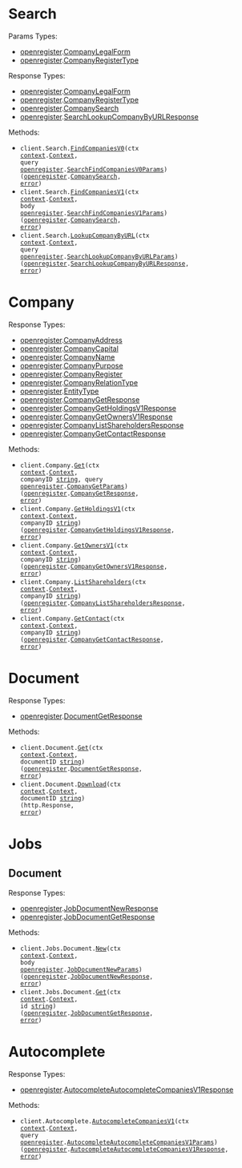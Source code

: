# Search

Params Types:

- <a href="https://pkg.go.dev/github.com/oregister/openregister-go">openregister</a>.<a href="https://pkg.go.dev/github.com/oregister/openregister-go#CompanyLegalForm">CompanyLegalForm</a>
- <a href="https://pkg.go.dev/github.com/oregister/openregister-go">openregister</a>.<a href="https://pkg.go.dev/github.com/oregister/openregister-go#CompanyRegisterType">CompanyRegisterType</a>

Response Types:

- <a href="https://pkg.go.dev/github.com/oregister/openregister-go">openregister</a>.<a href="https://pkg.go.dev/github.com/oregister/openregister-go#CompanyLegalForm">CompanyLegalForm</a>
- <a href="https://pkg.go.dev/github.com/oregister/openregister-go">openregister</a>.<a href="https://pkg.go.dev/github.com/oregister/openregister-go#CompanyRegisterType">CompanyRegisterType</a>
- <a href="https://pkg.go.dev/github.com/oregister/openregister-go">openregister</a>.<a href="https://pkg.go.dev/github.com/oregister/openregister-go#CompanySearch">CompanySearch</a>
- <a href="https://pkg.go.dev/github.com/oregister/openregister-go">openregister</a>.<a href="https://pkg.go.dev/github.com/oregister/openregister-go#SearchLookupCompanyByURLResponse">SearchLookupCompanyByURLResponse</a>

Methods:

- <code title="get /v0/search/company">client.Search.<a href="https://pkg.go.dev/github.com/oregister/openregister-go#SearchService.FindCompaniesV0">FindCompaniesV0</a>(ctx <a href="https://pkg.go.dev/context">context</a>.<a href="https://pkg.go.dev/context#Context">Context</a>, query <a href="https://pkg.go.dev/github.com/oregister/openregister-go">openregister</a>.<a href="https://pkg.go.dev/github.com/oregister/openregister-go#SearchFindCompaniesV0Params">SearchFindCompaniesV0Params</a>) (<a href="https://pkg.go.dev/github.com/oregister/openregister-go">openregister</a>.<a href="https://pkg.go.dev/github.com/oregister/openregister-go#CompanySearch">CompanySearch</a>, <a href="https://pkg.go.dev/builtin#error">error</a>)</code>
- <code title="post /v1/search/company">client.Search.<a href="https://pkg.go.dev/github.com/oregister/openregister-go#SearchService.FindCompaniesV1">FindCompaniesV1</a>(ctx <a href="https://pkg.go.dev/context">context</a>.<a href="https://pkg.go.dev/context#Context">Context</a>, body <a href="https://pkg.go.dev/github.com/oregister/openregister-go">openregister</a>.<a href="https://pkg.go.dev/github.com/oregister/openregister-go#SearchFindCompaniesV1Params">SearchFindCompaniesV1Params</a>) (<a href="https://pkg.go.dev/github.com/oregister/openregister-go">openregister</a>.<a href="https://pkg.go.dev/github.com/oregister/openregister-go#CompanySearch">CompanySearch</a>, <a href="https://pkg.go.dev/builtin#error">error</a>)</code>
- <code title="get /v0/search/lookup">client.Search.<a href="https://pkg.go.dev/github.com/oregister/openregister-go#SearchService.LookupCompanyByURL">LookupCompanyByURL</a>(ctx <a href="https://pkg.go.dev/context">context</a>.<a href="https://pkg.go.dev/context#Context">Context</a>, query <a href="https://pkg.go.dev/github.com/oregister/openregister-go">openregister</a>.<a href="https://pkg.go.dev/github.com/oregister/openregister-go#SearchLookupCompanyByURLParams">SearchLookupCompanyByURLParams</a>) (<a href="https://pkg.go.dev/github.com/oregister/openregister-go">openregister</a>.<a href="https://pkg.go.dev/github.com/oregister/openregister-go#SearchLookupCompanyByURLResponse">SearchLookupCompanyByURLResponse</a>, <a href="https://pkg.go.dev/builtin#error">error</a>)</code>

# Company

Response Types:

- <a href="https://pkg.go.dev/github.com/oregister/openregister-go">openregister</a>.<a href="https://pkg.go.dev/github.com/oregister/openregister-go#CompanyAddress">CompanyAddress</a>
- <a href="https://pkg.go.dev/github.com/oregister/openregister-go">openregister</a>.<a href="https://pkg.go.dev/github.com/oregister/openregister-go#CompanyCapital">CompanyCapital</a>
- <a href="https://pkg.go.dev/github.com/oregister/openregister-go">openregister</a>.<a href="https://pkg.go.dev/github.com/oregister/openregister-go#CompanyName">CompanyName</a>
- <a href="https://pkg.go.dev/github.com/oregister/openregister-go">openregister</a>.<a href="https://pkg.go.dev/github.com/oregister/openregister-go#CompanyPurpose">CompanyPurpose</a>
- <a href="https://pkg.go.dev/github.com/oregister/openregister-go">openregister</a>.<a href="https://pkg.go.dev/github.com/oregister/openregister-go#CompanyRegister">CompanyRegister</a>
- <a href="https://pkg.go.dev/github.com/oregister/openregister-go">openregister</a>.<a href="https://pkg.go.dev/github.com/oregister/openregister-go#CompanyRelationType">CompanyRelationType</a>
- <a href="https://pkg.go.dev/github.com/oregister/openregister-go">openregister</a>.<a href="https://pkg.go.dev/github.com/oregister/openregister-go#EntityType">EntityType</a>
- <a href="https://pkg.go.dev/github.com/oregister/openregister-go">openregister</a>.<a href="https://pkg.go.dev/github.com/oregister/openregister-go#CompanyGetResponse">CompanyGetResponse</a>
- <a href="https://pkg.go.dev/github.com/oregister/openregister-go">openregister</a>.<a href="https://pkg.go.dev/github.com/oregister/openregister-go#CompanyGetHoldingsV1Response">CompanyGetHoldingsV1Response</a>
- <a href="https://pkg.go.dev/github.com/oregister/openregister-go">openregister</a>.<a href="https://pkg.go.dev/github.com/oregister/openregister-go#CompanyGetOwnersV1Response">CompanyGetOwnersV1Response</a>
- <a href="https://pkg.go.dev/github.com/oregister/openregister-go">openregister</a>.<a href="https://pkg.go.dev/github.com/oregister/openregister-go#CompanyListShareholdersResponse">CompanyListShareholdersResponse</a>
- <a href="https://pkg.go.dev/github.com/oregister/openregister-go">openregister</a>.<a href="https://pkg.go.dev/github.com/oregister/openregister-go#CompanyGetContactResponse">CompanyGetContactResponse</a>

Methods:

- <code title="get /v0/company/{company_id}">client.Company.<a href="https://pkg.go.dev/github.com/oregister/openregister-go#CompanyService.Get">Get</a>(ctx <a href="https://pkg.go.dev/context">context</a>.<a href="https://pkg.go.dev/context#Context">Context</a>, companyID <a href="https://pkg.go.dev/builtin#string">string</a>, query <a href="https://pkg.go.dev/github.com/oregister/openregister-go">openregister</a>.<a href="https://pkg.go.dev/github.com/oregister/openregister-go#CompanyGetParams">CompanyGetParams</a>) (<a href="https://pkg.go.dev/github.com/oregister/openregister-go">openregister</a>.<a href="https://pkg.go.dev/github.com/oregister/openregister-go#CompanyGetResponse">CompanyGetResponse</a>, <a href="https://pkg.go.dev/builtin#error">error</a>)</code>
- <code title="get /v1/company/{company_id}/holdings">client.Company.<a href="https://pkg.go.dev/github.com/oregister/openregister-go#CompanyService.GetHoldingsV1">GetHoldingsV1</a>(ctx <a href="https://pkg.go.dev/context">context</a>.<a href="https://pkg.go.dev/context#Context">Context</a>, companyID <a href="https://pkg.go.dev/builtin#string">string</a>) (<a href="https://pkg.go.dev/github.com/oregister/openregister-go">openregister</a>.<a href="https://pkg.go.dev/github.com/oregister/openregister-go#CompanyGetHoldingsV1Response">CompanyGetHoldingsV1Response</a>, <a href="https://pkg.go.dev/builtin#error">error</a>)</code>
- <code title="get /v1/company/{company_id}/owners">client.Company.<a href="https://pkg.go.dev/github.com/oregister/openregister-go#CompanyService.GetOwnersV1">GetOwnersV1</a>(ctx <a href="https://pkg.go.dev/context">context</a>.<a href="https://pkg.go.dev/context#Context">Context</a>, companyID <a href="https://pkg.go.dev/builtin#string">string</a>) (<a href="https://pkg.go.dev/github.com/oregister/openregister-go">openregister</a>.<a href="https://pkg.go.dev/github.com/oregister/openregister-go#CompanyGetOwnersV1Response">CompanyGetOwnersV1Response</a>, <a href="https://pkg.go.dev/builtin#error">error</a>)</code>
- <code title="get /v0/company/{company_id}/shareholders">client.Company.<a href="https://pkg.go.dev/github.com/oregister/openregister-go#CompanyService.ListShareholders">ListShareholders</a>(ctx <a href="https://pkg.go.dev/context">context</a>.<a href="https://pkg.go.dev/context#Context">Context</a>, companyID <a href="https://pkg.go.dev/builtin#string">string</a>) (<a href="https://pkg.go.dev/github.com/oregister/openregister-go">openregister</a>.<a href="https://pkg.go.dev/github.com/oregister/openregister-go#CompanyListShareholdersResponse">CompanyListShareholdersResponse</a>, <a href="https://pkg.go.dev/builtin#error">error</a>)</code>
- <code title="get /v0/company/{company_id}/contact">client.Company.<a href="https://pkg.go.dev/github.com/oregister/openregister-go#CompanyService.GetContact">GetContact</a>(ctx <a href="https://pkg.go.dev/context">context</a>.<a href="https://pkg.go.dev/context#Context">Context</a>, companyID <a href="https://pkg.go.dev/builtin#string">string</a>) (<a href="https://pkg.go.dev/github.com/oregister/openregister-go">openregister</a>.<a href="https://pkg.go.dev/github.com/oregister/openregister-go#CompanyGetContactResponse">CompanyGetContactResponse</a>, <a href="https://pkg.go.dev/builtin#error">error</a>)</code>

# Document

Response Types:

- <a href="https://pkg.go.dev/github.com/oregister/openregister-go">openregister</a>.<a href="https://pkg.go.dev/github.com/oregister/openregister-go#DocumentGetResponse">DocumentGetResponse</a>

Methods:

- <code title="get /v0/document/{document_id}">client.Document.<a href="https://pkg.go.dev/github.com/oregister/openregister-go#DocumentService.Get">Get</a>(ctx <a href="https://pkg.go.dev/context">context</a>.<a href="https://pkg.go.dev/context#Context">Context</a>, documentID <a href="https://pkg.go.dev/builtin#string">string</a>) (<a href="https://pkg.go.dev/github.com/oregister/openregister-go">openregister</a>.<a href="https://pkg.go.dev/github.com/oregister/openregister-go#DocumentGetResponse">DocumentGetResponse</a>, <a href="https://pkg.go.dev/builtin#error">error</a>)</code>
- <code title="get /v0/document/{document_id}/download">client.Document.<a href="https://pkg.go.dev/github.com/oregister/openregister-go#DocumentService.Download">Download</a>(ctx <a href="https://pkg.go.dev/context">context</a>.<a href="https://pkg.go.dev/context#Context">Context</a>, documentID <a href="https://pkg.go.dev/builtin#string">string</a>) (http.Response, <a href="https://pkg.go.dev/builtin#error">error</a>)</code>

# Jobs

## Document

Response Types:

- <a href="https://pkg.go.dev/github.com/oregister/openregister-go">openregister</a>.<a href="https://pkg.go.dev/github.com/oregister/openregister-go#JobDocumentNewResponse">JobDocumentNewResponse</a>
- <a href="https://pkg.go.dev/github.com/oregister/openregister-go">openregister</a>.<a href="https://pkg.go.dev/github.com/oregister/openregister-go#JobDocumentGetResponse">JobDocumentGetResponse</a>

Methods:

- <code title="post /v0/jobs/document">client.Jobs.Document.<a href="https://pkg.go.dev/github.com/oregister/openregister-go#JobDocumentService.New">New</a>(ctx <a href="https://pkg.go.dev/context">context</a>.<a href="https://pkg.go.dev/context#Context">Context</a>, body <a href="https://pkg.go.dev/github.com/oregister/openregister-go">openregister</a>.<a href="https://pkg.go.dev/github.com/oregister/openregister-go#JobDocumentNewParams">JobDocumentNewParams</a>) (<a href="https://pkg.go.dev/github.com/oregister/openregister-go">openregister</a>.<a href="https://pkg.go.dev/github.com/oregister/openregister-go#JobDocumentNewResponse">JobDocumentNewResponse</a>, <a href="https://pkg.go.dev/builtin#error">error</a>)</code>
- <code title="get /v0/jobs/document/{id}">client.Jobs.Document.<a href="https://pkg.go.dev/github.com/oregister/openregister-go#JobDocumentService.Get">Get</a>(ctx <a href="https://pkg.go.dev/context">context</a>.<a href="https://pkg.go.dev/context#Context">Context</a>, id <a href="https://pkg.go.dev/builtin#string">string</a>) (<a href="https://pkg.go.dev/github.com/oregister/openregister-go">openregister</a>.<a href="https://pkg.go.dev/github.com/oregister/openregister-go#JobDocumentGetResponse">JobDocumentGetResponse</a>, <a href="https://pkg.go.dev/builtin#error">error</a>)</code>

# Autocomplete

Response Types:

- <a href="https://pkg.go.dev/github.com/oregister/openregister-go">openregister</a>.<a href="https://pkg.go.dev/github.com/oregister/openregister-go#AutocompleteAutocompleteCompaniesV1Response">AutocompleteAutocompleteCompaniesV1Response</a>

Methods:

- <code title="get /v1/autocomplete/company">client.Autocomplete.<a href="https://pkg.go.dev/github.com/oregister/openregister-go#AutocompleteService.AutocompleteCompaniesV1">AutocompleteCompaniesV1</a>(ctx <a href="https://pkg.go.dev/context">context</a>.<a href="https://pkg.go.dev/context#Context">Context</a>, query <a href="https://pkg.go.dev/github.com/oregister/openregister-go">openregister</a>.<a href="https://pkg.go.dev/github.com/oregister/openregister-go#AutocompleteAutocompleteCompaniesV1Params">AutocompleteAutocompleteCompaniesV1Params</a>) (<a href="https://pkg.go.dev/github.com/oregister/openregister-go">openregister</a>.<a href="https://pkg.go.dev/github.com/oregister/openregister-go#AutocompleteAutocompleteCompaniesV1Response">AutocompleteAutocompleteCompaniesV1Response</a>, <a href="https://pkg.go.dev/builtin#error">error</a>)</code>
